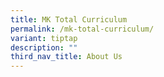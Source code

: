 ```yaml
---
title: MK Total Curriculum
permalink: /mk-total-curriculum/
variant: tiptap
description: ""
third_nav_title: About Us
---
```

